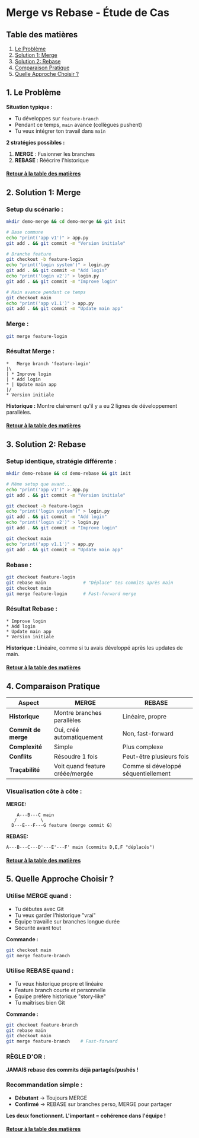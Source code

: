 # Merge vs Rebase - Étude de Cas

<a name="table-des-matieres"></a>

## Table des matières

1. [Le Problème](#probleme)
2. [Solution 1: Merge](#merge)
3. [Solution 2: Rebase](#rebase)
4. [Comparaison Pratique](#comparaison)
5. [Quelle Approche Choisir ?](#choix)

<a name="probleme"></a>
## 1. Le Problème

**Situation typique :**
- Tu développes sur `feature-branch`  
- Pendant ce temps, `main` avance (collègues pushent)
- Tu veux intégrer ton travail dans `main`

**2 stratégies possibles :**
1. **MERGE** : Fusionner les branches  
2. **REBASE** : Réécrire l'historique

#### [Retour à la table des matières](#table-des-matieres)

<a name="merge"></a>
## 2. Solution 1: Merge

### **Setup du scénario :**

```bash
mkdir demo-merge && cd demo-merge && git init

# Base commune
echo "print('app v1')" > app.py
git add . && git commit -m "Version initiale"

# Branche feature
git checkout -b feature-login  
echo "print('login system')" > login.py
git add . && git commit -m "Add login"
echo "print('login v2')" > login.py  
git add . && git commit -m "Improve login"

# Main avance pendant ce temps
git checkout main
echo "print('app v1.1')" > app.py
git add . && git commit -m "Update main app"
```

### **Merge :**
```bash
git merge feature-login
```

### **Résultat Merge :**
```
*   Merge branch 'feature-login'
|\  
| * Improve login
| * Add login  
* | Update main app
|/  
* Version initiale
```

**Historique :** Montre clairement qu'il y a eu 2 lignes de développement parallèles.

#### [Retour à la table des matières](#table-des-matieres)

<a name="rebase"></a>
## 3. Solution 2: Rebase

### **Setup identique, stratégie différente :**

```bash
mkdir demo-rebase && cd demo-rebase && git init

# Même setup que avant...
echo "print('app v1')" > app.py
git add . && git commit -m "Version initiale"

git checkout -b feature-login  
echo "print('login system')" > login.py
git add . && git commit -m "Add login"
echo "print('login v2')" > login.py  
git add . && git commit -m "Improve login"

git checkout main
echo "print('app v1.1')" > app.py
git add . && git commit -m "Update main app"
```

### **Rebase :**
```bash
git checkout feature-login
git rebase main              # "Déplace" tes commits après main
git checkout main  
git merge feature-login      # Fast-forward merge
```

### **Résultat Rebase :**
```
* Improve login
* Add login  
* Update main app
* Version initiale
```

**Historique :** Linéaire, comme si tu avais développé après les updates de main.

#### [Retour à la table des matières](#table-des-matieres)

<a name="comparaison"></a>
## 4. Comparaison Pratique

| Aspect | **MERGE** | **REBASE** |
|--------|-----------|------------|
| **Historique** | Montre branches parallèles | Linéaire, propre |
| **Commit de merge** | Oui, créé automatiquement | Non, fast-forward |
| **Complexité** | Simple | Plus complexe |
| **Conflits** | Résoudre 1 fois | Peut-être plusieurs fois |
| **Traçabilité** | Voit quand feature créée/mergée | Comme si développé séquentiellement |

### **Visualisation côte à côte :**

**MERGE:**
```
    A---B---C main
   /         \
  D---E---F---G feature (merge commit G)
```

**REBASE:**
```
A---B---C---D'---E'---F' main (commits D,E,F "déplacés")
```

#### [Retour à la table des matières](#table-des-matieres)

<a name="choix"></a>
## 5. Quelle Approche Choisir ?

### **Utilise MERGE quand :**
- Tu débutes avec Git
- Tu veux garder l'historique "vrai"
- Équipe travaille sur branches longue durée
- Sécurité avant tout

**Commande :**
```bash
git checkout main
git merge feature-branch
```

### **Utilise REBASE quand :**
- Tu veux historique propre et linéaire
- Feature branch courte et personnelle  
- Équipe préfère historique "story-like"
- Tu maîtrises bien Git

**Commande :**
```bash
git checkout feature-branch
git rebase main
git checkout main
git merge feature-branch    # Fast-forward
```

### **RÈGLE D'OR :**
**JAMAIS rebase des commits déjà partagés/pushés !**

### **Recommandation simple :**
- **Débutant** → Toujours MERGE
- **Confirmé** → REBASE sur branches perso, MERGE pour partager

**Les deux fonctionnent. L'important = cohérence dans l'équipe !**

#### [Retour à la table des matières](#table-des-matieres)